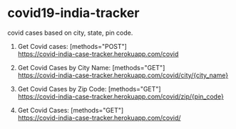 # covid19-india-tracker
covid cases based on city, state, pin code.


1. Get Covid cases: [methods="POST"]  
      https://covid-india-case-tracker.herokuapp.com/covid

2. Get Covid Cases by City Name: [methods="GET"]   
      https://covid-india-case-tracker.herokuapp.com/covid/city/{city_name}

3. Get Covid Cases by Zip Code: [methods="GET"]    
      https://covid-india-case-tracker.herokuapp.com/covid/zip/{pin_code}
      
4. Get Covid Cases: [methods="GET"]    
      https://covid-india-case-tracker.herokuapp.com/covid/
